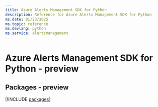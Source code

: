 ```yaml
---
title: Azure Alerts Management SDK for Python
description: Reference for Azure Alerts Management SDK for Python
ms.date: 01/23/2025
ms.topic: reference
ms.devlang: python
ms.service: alertsmanagement
---
```

# Azure Alerts Management SDK for Python - preview
## Packages - preview
[!INCLUDE [packages](alerts-management-index.md)]